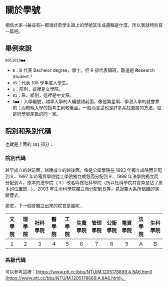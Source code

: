 # 關於學號

相信大家~~（並沒有）~~都很好奇學生證上的學號其生成邏輯是什麼，所以我就特別寫一篇吧。

## 舉例來說

`B051010●●`

- `B`：B 代表 Bachelor degree，學士。但 R 卻代表碩班，難道是 **R**esearch Student？
- `05`：代表 105 學年度入學生。
- `1`：院別，這裡是文學院。
- `01`：系、組別，這裡是中文系。
- `0●●`：入學編號，越早入學的人編號越前面，像是繁星啊、學測入學的就會靠前；而較晚入學的指考生則較後面。一般而言這也是許多系找直屬的方法，就是同學號尾數的同一家。

## 院別和系別代碼

也就是上面的 `101` 部分：

### 院別代碼

越早成立的越前面，越晚成立的越後面。像是公衛學院在 1993 年獨立成院而非配到８、1997 年時電資學院從工學院獨立成怨而分配到９、1999 年法學院獨立而分配到Ａ，原本的法學院（３）改名叫做社科學院（所以社科學院其實算是佔了原本的位置耶...）、2003 年生命科學院獨立而分配到Ｂ等，見證臺大系所組織的演變歷史。

那麼，下一個會獨立出來的院會是誰呢...

|文學院|理學院|社科學院|醫學院|工學院|生農學院|管理學院|公衛學院|電資學院|法學院|生科學院|
|:--:|:--:|:--:|:--:|:--:|:--:|:--:|:--:|:--:|:--:|:--:|
|１|２|３|４|５|６|７|８|９|Ａ|Ｂ|

### 系級代碼

可以參考這裡：[https://www.ptt.cc/bbs/NTU/M.1205178889.A.8A6.html](https://www.ptt.cc/bbs/NTU/M.1205178889.A.8A6.html)。

